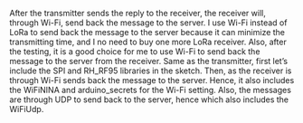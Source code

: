 After the transmitter sends the reply to the receiver, the receiver will, through Wi-Fi, send back the message to the server. I use Wi-Fi instead of LoRa to send back the message to the server because it can minimize the transmitting time, and I no need to buy one more LoRa receiver. Also, after the testing, it is a good choice for me to use Wi-Fi to send back the message to the server from the receiver.
Same as the transmitter, first let’s include the SPI and RH_RF95 libraries in the sketch.
Then, as the receiver is through Wi-Fi sends back the message to the server. Hence, it also includes the WiFiNINA and arduino_secrets for the Wi-Fi setting. Also, the messages are through UDP to send back to the server, hence which also includes the WiFiUdp.
